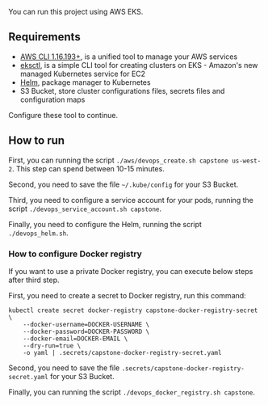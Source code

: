 You can run this project using AWS EKS.

## Requirements

* [AWS CLI 1.16.193+](https://aws.amazon.com/cli/), is a unified tool to manage your AWS services
* [eksctl](https://github.com/weaveworks/eksctl), is a simple CLI tool for creating clusters on EKS - Amazon's new managed Kubernetes service for EC2
* [Helm](https://helm.sh/), package manager to Kubernetes
* S3 Bucket, store cluster configurations files, secrets files and configuration maps

Configure these tool to continue.

## How to run

First, you can running the script `./aws/devops_create.sh capstone us-west-2`. This step can spend between 10-15 minutes.

Second, you need to save the file `~/.kube/config` for your S3 Bucket.

Third, you need to configure a service account for your pods, running the script `./devops_service_account.sh capstone`.

Finally, you need to configure the Helm, running the script `./devops_helm.sh`.

### How to configure Docker registry

If you want to use a private Docker registry, you can execute below steps after third step.

First, you need to create a secret to Docker registry, run this command:

```
kubectl create secret docker-registry capstone-docker-registry-secret \
    --docker-username=DOCKER-USERNAME \
    --docker-password=DOCKER-PASSWORD \
    --docker-email=DOCKER-EMAIL \
    --dry-run=true \
    -o yaml | .secrets/capstone-docker-registry-secret.yaml
```

Second, you need to save the file `.secrets/capstone-docker-registry-secret.yaml` for your S3 Bucket.

Finally, you can running the script `./devops_docker_registry.sh capstone`.
